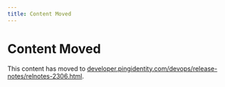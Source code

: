```yaml
---
title: Content Moved
---
```

# Content Moved

This content has moved to [developer.pingidentity.com/devops/release-notes/relnotes-2306.html](https://developer.pingidentity.com/devops/release-notes/relnotes-2306.html).
